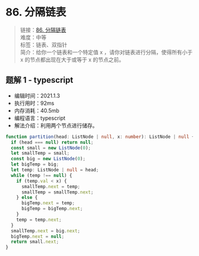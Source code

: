# 86. 分隔链表

> 链接：[86. 分隔链表](https://leetcode-cn.com/problems/partition-list/)  
> 难度：中等  
> 标签：链表、双指针  
> 简介：给你一个链表和一个特定值 x ，请你对链表进行分隔，使得所有小于 x 的节点都出现在大于或等于 x 的节点之前。

## 题解 1 - typescript

- 编辑时间：2021.1.3
- 执行用时：92ms
- 内存消耗：40.5mb
- 编程语言：typescript
- 解法介绍：利用两个节点进行储存。

```typescript
function partition(head: ListNode | null, x: number): ListNode | null {
  if (head === null) return null;
  const small = new ListNode(0);
  let smallTemp = small;
  const big = new ListNode(0);
  let bigTemp = big;
  let temp: ListNode | null = head;
  while (temp !== null) {
    if (temp.val < x) {
      smallTemp.next = temp;
      smallTemp = smallTemp.next;
    } else {
      bigTemp.next = temp;
      bigTemp = bigTemp.next;
    }
    temp = temp.next;
  }
  smallTemp.next = big.next;
  bigTemp.next = null;
  return small.next;
}
```
